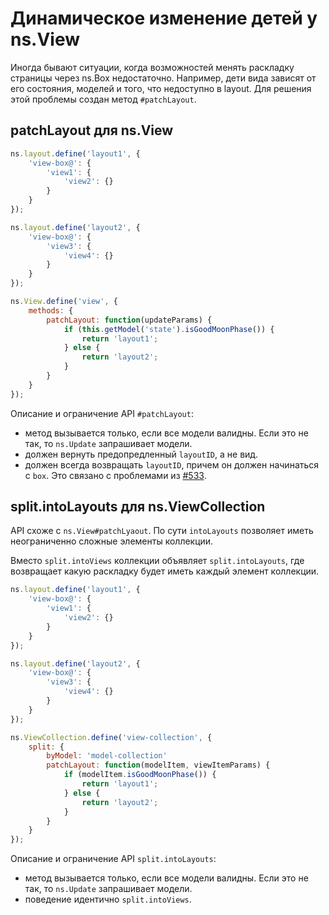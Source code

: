 # Динамическое изменение детей у ns.View

Иногда бывают ситуации, когда возможностей менять раскладку страницы через ns.Box недостаточно.
Например, дети вида зависят от его состояния, моделей и того, что недоступно в layout.
Для решения этой проблемы создан метод `#patchLayout`.

## patchLayout для ns.View

```js
ns.layout.define('layout1', {
    'view-box@': {
        'view1': {
            'view2': {}
        }
    }
});

ns.layout.define('layout2', {
    'view-box@': {
        'view3': {
            'view4': {}
        }
    }
});

ns.View.define('view', {
    methods: {
        patchLayout: function(updateParams) {
            if (this.getModel('state').isGoodMoonPhase()) {
                return 'layout1';
            } else {
                return 'layout2';
            }
        }
    }
});
```

Описание и ограничение API `#patchLayout`:

 * метод вызывается только, если все модели валидны. Если это не так, то `ns.Update` запрашивает модели.
 * должен вернуть предопредленный `layoutID`, а не вид.
 * должен всегда возвращать `layoutID`, причем он должен начинаться с `box`. Это связано с проблемами из [#533](https://github.com/yandex-ui/noscript/issues/533).

## split.intoLayouts для ns.ViewCollection

API схоже с `ns.View#patchLyaout`. По сути `intoLayouts` позволяет иметь неограниченно сложные элементы коллекции.

Вместо `split.intoViews` коллекции объявляет `split.intoLayouts`,
где возвращает какую раскладку будет иметь каждый элемент коллекции.


```js
ns.layout.define('layout1', {
    'view-box@': {
        'view1': {
            'view2': {}
        }
    }
});

ns.layout.define('layout2', {
    'view-box@': {
        'view3': {
            'view4': {}
        }
    }
});

ns.ViewCollection.define('view-collection', {
    split: {
        byModel: 'model-collection'
        patchLayout: function(modelItem, viewItemParams) {
            if (modelItem.isGoodMoonPhase()) {
                return 'layout1';
            } else {
                return 'layout2';
            }
        }
    }
});
```

Описание и ограничение API `split.intoLayouts`:

 * метод вызывается только, если все модели валидны. Если это не так, то `ns.Update` запрашивает модели.
 * поведение идентично `split.intoViews`.
